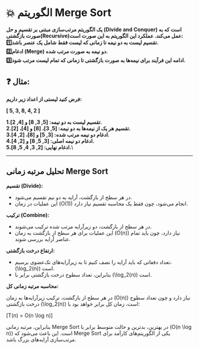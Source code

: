 # :collision: الگوریتم Merge Sort

**یک الگوریتم مرتب‌سازی مبتنی بر تقسیم و حل (Divide and Conquer) است که به صورت بازگشتی(Recursive)عمل می‌کند. عملکرد این الگوریتم به این صورت است:**\
**:one:تقسیم لیست به دو نیمه تا زمانی که لیست فقط شامل یک عنصر باشد.**\
**:two:ادغام (Merge) دو نیمه به صورت مرتب شده.**\
**:three:ادامه این فرآیند برای نیمه‌ها به صورت بازگشتی تا زمانی که تمام لیست مرتب شود.**

## :question: مثال:
**فرض کنید لیستی از اعداد زیر داریم:**

**\[ 5, 3, 8, 4, 2 \]**

**1.تقسیم لیست به دو نیمه: [5, 3, 8] و [4, 2].**\
**2.تقسیم هر یک از نیمه‌ها به دو نیمه: [5, 3]، [8] و [4]، [2].**\
**3.ادغام دو نیمه مرتب شده: [3, 5] و [8]، [2, 4].**\
**4.ادغام دو نیمه اصلی: [3, 5, 8] و [2, 4].**\
**5.ادغام نهایی: [2, 3, 4, 5, 8].**\
***
## تحلیل مرتبه زمانی Merge Sort

**تقسیم (Divide):**

- در هر سطح از بازگشت، آرایه به دو نیم تقسیم می‌شود.
- این عملیات در زمان \(O(1)\) انجام می‌شود، چون فقط یک محاسبه تقسیم نیاز دارد.

**ترکیب (Combine):**

- در هر سطح از بازگشت، دو زیرآرایه مرتب شده ترکیب می‌شوند.
- این عملیات برای هر سطح از بازگشت به زمان \(O(n)\) نیاز دارد، چون باید تمام عناصر آرایه بررسی شوند.

**ارتفاع درخت بازگشتی:**

- تعداد دفعاتی که باید آرایه را نصف کنیم تا به زیرآرایه‌های تک‌عضوی برسیم، \(\log_2(n)\) است.
- بنابراین، تعداد سطوح درخت بازگشتی برابر با \(\log_2(n)\) است.

**محاسبه مرتبه زمانی کل:**

در هر سطح از بازگشت، ترکیب زیرآرایه‌ها به زمان \(O(n)\) نیاز دارد و چون تعداد سطوح درخت بازگشتی \(\log_2(n)\) است، زمان کل برابر خواهد بود با:

\[T(n) = O(n \log n)\]

بنابراین، مرتبه زمانی Merge Sort در بهترین، بدترین و حالت متوسط برابر با \(O(n \log n)\) است. این باعث می‌شود که Merge Sort یکی از الگوریتم‌های کارآمد برای مرتب‌سازی آرایه‌های بزرگ باشد.

